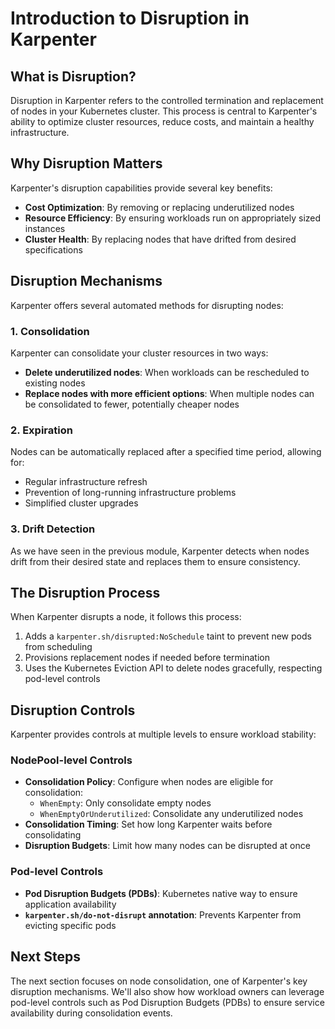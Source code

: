 # Introduction to Disruption in Karpenter

## What is Disruption?

Disruption in Karpenter refers to the controlled termination and replacement of nodes in your Kubernetes cluster. This process is central to Karpenter's ability to optimize cluster resources, reduce costs, and maintain a healthy infrastructure.

## Why Disruption Matters

Karpenter's disruption capabilities provide several key benefits:

- **Cost Optimization**: By removing or replacing underutilized nodes
- **Resource Efficiency**: By ensuring workloads run on appropriately sized instances
- **Cluster Health**: By replacing nodes that have drifted from desired specifications

## Disruption Mechanisms

Karpenter offers several automated methods for disrupting nodes:

### 1. Consolidation

Karpenter can consolidate your cluster resources in two ways:

- **Delete underutilized nodes**: When workloads can be rescheduled to existing nodes
- **Replace nodes with more efficient options**: When multiple nodes can be consolidated to fewer, potentially cheaper nodes

### 2. Expiration

Nodes can be automatically replaced after a specified time period, allowing for:

- Regular infrastructure refresh
- Prevention of long-running infrastructure problems
- Simplified cluster upgrades

### 3. Drift Detection

As we have seen in the previous module, Karpenter detects when nodes drift from their desired state and replaces them to ensure consistency.

## The Disruption Process

When Karpenter disrupts a node, it follows this process:

1. Adds a `karpenter.sh/disrupted:NoSchedule` taint to prevent new pods from scheduling
2. Provisions replacement nodes if needed before termination
3. Uses the Kubernetes Eviction API to delete nodes gracefully, respecting pod-level controls

## Disruption Controls

Karpenter provides controls at multiple levels to ensure workload stability:

### NodePool-level Controls

- **Consolidation Policy**: Configure when nodes are eligible for consolidation:
    - `WhenEmpty`: Only consolidate empty nodes
    - `WhenEmptyOrUnderutilized`: Consolidate any underutilized nodes
- **Consolidation Timing**: Set how long Karpenter waits before consolidating
- **Disruption Budgets**: Limit how many nodes can be disrupted at once

### Pod-level Controls

- **Pod Disruption Budgets (PDBs)**: Kubernetes native way to ensure application availability
- **`karpenter.sh/do-not-disrupt` annotation**: Prevents Karpenter from evicting specific pods

## Next Steps

The next section focuses on node consolidation, one of Karpenter's key disruption mechanisms. We'll also show how workload owners can leverage pod-level controls such as Pod Disruption Budgets (PDBs) to ensure service availability during consolidation events. 
